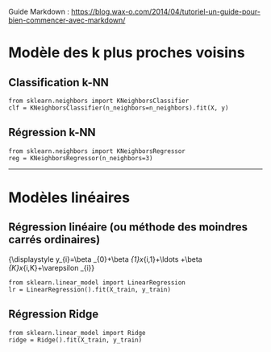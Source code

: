 Guide Markdown : https://blog.wax-o.com/2014/04/tutoriel-un-guide-pour-bien-commencer-avec-markdown/

# Modèle des k plus proches voisins

## Classification k-NN
<pre><code>from sklearn.neighbors import KNeighborsClassifier
clf = KNeighborsClassifier(n_neighbors=n_neighbors).fit(X, y)</code></pre>

## Régression k-NN
<pre><code>from sklearn.neighbors import KNeighborsRegressor
reg = KNeighborsRegressor(n_neighbors=3)</code></pre>

****************************************************************************************************

# Modèles linéaires

## Régression linéaire (ou méthode des moindres carrés ordinaires)
{\displaystyle y_{i}=\beta _{0}+\beta _{1}x_{i,1}+\ldots +\beta _{K}x_{i,K}+\varepsilon _{i}}
<pre><code>from sklearn.linear_model import LinearRegression
lr = LinearRegression().fit(X_train, y_train)</code></pre>

## Régression Ridge
<pre><code>from sklearn.linear_model import Ridge
ridge = Ridge().fit(X_train, y_train)</code></pre>